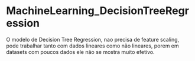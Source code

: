 # MachineLearning_DecisionTreeRegression
O modelo de Decision Tree Regression, nao precisa de feature scaling, pode trabalhar tanto com dados lineares como não lineares, porem em datasets com poucos dados ele não se mostra muito efetivo.

